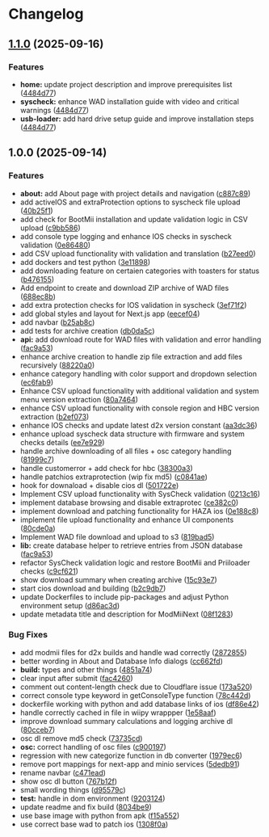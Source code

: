 # Changelog

## [1.1.0](https://github.com/jmischler72/mod-mii-next/compare/v1.0.0...v1.1.0) (2025-09-16)


### Features

* **home:** update project description and improve prerequisites list ([4484d77](https://github.com/jmischler72/mod-mii-next/commit/4484d779ad0a92f653d3ee93b46749593201a054))
* **syscheck:** enhance WAD installation guide with video and critical warnings ([4484d77](https://github.com/jmischler72/mod-mii-next/commit/4484d779ad0a92f653d3ee93b46749593201a054))
* **usb-loader:** add hard drive setup guide and improve installation steps ([4484d77](https://github.com/jmischler72/mod-mii-next/commit/4484d779ad0a92f653d3ee93b46749593201a054))

## 1.0.0 (2025-09-14)


### Features

* **about:** add About page with project details and navigation ([c887c89](https://github.com/jmischler72/mod-mii-next/commit/c887c89da227b6247a0317519a59c3da8e307957))
* add activeIOS and extraProtection options to syscheck file upload ([40b25f1](https://github.com/jmischler72/mod-mii-next/commit/40b25f1e68999c2464a7286035857ffa98ead095))
* add check for BootMii installation and update validation logic in CSV upload ([c9bb586](https://github.com/jmischler72/mod-mii-next/commit/c9bb58687993683aa8585cffd100401511c19258))
* add console type logging and enhance IOS checks in syscheck validation ([0e86480](https://github.com/jmischler72/mod-mii-next/commit/0e864808033884e317bcd43bd0bba4f5b3dfbb9e))
* add CSV upload functionality with validation and translation ([b27eed0](https://github.com/jmischler72/mod-mii-next/commit/b27eed05a7e8a2fd7e9057ced07b6fb3d1c4c454))
* add dockers and test python ([3e11898](https://github.com/jmischler72/mod-mii-next/commit/3e11898e8f16a675150d7302a031ab644b336c57))
* add downloading feature on certaien categories with toasters for status ([b476155](https://github.com/jmischler72/mod-mii-next/commit/b4761550458cb709b971c0bc80c9d63c10eef9d1))
* Add endpoint to create and download ZIP archive of WAD files ([688ec8b](https://github.com/jmischler72/mod-mii-next/commit/688ec8bb1c5dc98d257bfdeea4324d3315093cd6))
* add extra protection checks for IOS validation in syscheck ([3ef71f2](https://github.com/jmischler72/mod-mii-next/commit/3ef71f2418b66325c507b047e3ad4cfffe786d47))
* add global styles and layout for Next.js app ([eecef04](https://github.com/jmischler72/mod-mii-next/commit/eecef041436f31d8851168cec390b138c1d4ba97))
* add navbar ([b25ab8c](https://github.com/jmischler72/mod-mii-next/commit/b25ab8c4c745ff1c2b3602bc7cc08934ca44a0ad))
* add tests for archive creation ([db0da5c](https://github.com/jmischler72/mod-mii-next/commit/db0da5c9ed5757e666409ca2fb0c307a9926fb92))
* **api:** add download route for WAD files with validation and error handling ([fac9a53](https://github.com/jmischler72/mod-mii-next/commit/fac9a53daae52e2f10151fb345ba3abac6f12bb4))
* enhance archive creation to handle zip file extraction and add files recursively ([88220a0](https://github.com/jmischler72/mod-mii-next/commit/88220a0c975584fd92586ec2d587d3670695b434))
* enhance category handling with color support and dropdown selection ([ec6fab9](https://github.com/jmischler72/mod-mii-next/commit/ec6fab996f0af93c9ebf92adff1038b7aba32e28))
* Enhance CSV upload functionality with additional validation and system menu version extraction ([80a7464](https://github.com/jmischler72/mod-mii-next/commit/80a7464ef405c471f99dfc5fd69e710553b221f1))
* enhance CSV upload functionality with console region and HBC version extraction ([b2ef073](https://github.com/jmischler72/mod-mii-next/commit/b2ef0731dbbbd420f38f0dc9704e27b63ca0c252))
* enhance IOS checks and update latest d2x version constant ([aa3dc36](https://github.com/jmischler72/mod-mii-next/commit/aa3dc36693b59ef9f84a6cf214fdfb1ec8ed3917))
* enhance upload syscheck data structure with firmware and system checks details ([ee7e929](https://github.com/jmischler72/mod-mii-next/commit/ee7e92933c90bf9b5cedf7fc9c492b903c639cc8))
* handle archive downloading of all files + osc category handling ([81999c7](https://github.com/jmischler72/mod-mii-next/commit/81999c749ba5059a26aa2b747d7e20a70a07e811))
* handle customerror + add check for hbc ([38300a3](https://github.com/jmischler72/mod-mii-next/commit/38300a3474394c4cdb48012e2b4efa6881642445))
* handle patchios extraprotection (wip fix md5) ([c0841ae](https://github.com/jmischler72/mod-mii-next/commit/c0841aeb32ce236301a7a0edfcafbadd393c1168))
* hook for downaload + disable cios dl ([501722e](https://github.com/jmischler72/mod-mii-next/commit/501722e13291caa02b1758ef93ffa921725d0237))
* Implement CSV upload functionality with SysCheck validation ([0213c16](https://github.com/jmischler72/mod-mii-next/commit/0213c16c61d72ab32ce60e22cb04c4041a0d5cde))
* implement database browsing and disable extraprotec ([ce382c0](https://github.com/jmischler72/mod-mii-next/commit/ce382c03beb1e3b06604af2efca7aeced2e31a7a))
* implement download and patching functionality for HAZA ios ([0e188c8](https://github.com/jmischler72/mod-mii-next/commit/0e188c8494f77a6c1e9ac87c5ea79cc9f4fc2245))
* implement file upload functionality and enhance UI components ([80cde0a](https://github.com/jmischler72/mod-mii-next/commit/80cde0a62df9ad65d1844568702bc5b8aff589fb))
* Implement WAD file download and upload to s3 ([819bad5](https://github.com/jmischler72/mod-mii-next/commit/819bad589a641442d9f389275ca14ec410f9f086))
* **lib:** create database helper to retrieve entries from JSON database ([fac9a53](https://github.com/jmischler72/mod-mii-next/commit/fac9a53daae52e2f10151fb345ba3abac6f12bb4))
* refactor SysCheck validation logic and restore BootMii and Priiloader checks ([c9cf621](https://github.com/jmischler72/mod-mii-next/commit/c9cf6216109a2c32ac6d93c6d7138d684567b059))
* show download summary  when creating archive ([15c93e7](https://github.com/jmischler72/mod-mii-next/commit/15c93e7b009db6b0a83ffbcbb1f0c9c9e127c622))
* start cios download and building ([b2c9db7](https://github.com/jmischler72/mod-mii-next/commit/b2c9db7ec4e2facca83096077d28fee8445efb3c))
* update Dockerfiles to include pip-packages and adjust Python environment setup ([d86ac3d](https://github.com/jmischler72/mod-mii-next/commit/d86ac3d90a98bf44ae69f300d20070eb7f33d4d1))
* update metadata title and description for ModMiiNext ([08f1283](https://github.com/jmischler72/mod-mii-next/commit/08f1283c79798ce28a0bea9008deed69a2af0c4f))


### Bug Fixes

* add modmii files for d2x builds and handle wad correctly ([2872855](https://github.com/jmischler72/mod-mii-next/commit/2872855ba5b2b8c477e7edcec00320fb3ec39a24))
* better wording in About and Database Info dialogs ([cc662fd](https://github.com/jmischler72/mod-mii-next/commit/cc662fdbeddf30e385b5c0c8cfb21a1f3a7d7244))
* **build:** types and other things ([4851a74](https://github.com/jmischler72/mod-mii-next/commit/4851a741ac9589d504aa708dd46930c686229418))
* clear input after submit ([fac4260](https://github.com/jmischler72/mod-mii-next/commit/fac42603799f74d977a026ba787e3ef1b60469bc))
* comment out content-length check due to Cloudflare issue ([173a520](https://github.com/jmischler72/mod-mii-next/commit/173a520a3dfdc111ccf4fa8286564081378422c3))
* correct console type keyword in getConsoleType function ([78c442d](https://github.com/jmischler72/mod-mii-next/commit/78c442df759f8d74bf089aa3d60571fb391f4f7d))
* dockerfile working with python and add database links of ios ([df86e42](https://github.com/jmischler72/mod-mii-next/commit/df86e4214a6d4ce52aaa962e39634b4fd6e7d239))
* handle correctly cached in file in wiipy wrappper ([1e58aaf](https://github.com/jmischler72/mod-mii-next/commit/1e58aaf5f4fda2ab1f9a81d200efbfd57c9c6768))
* improve download summary calculations and logging archive dl ([80cceb7](https://github.com/jmischler72/mod-mii-next/commit/80cceb731f91e706fbb348e34c9a494178c649ca))
* osc dl remove md5 check ([73735cd](https://github.com/jmischler72/mod-mii-next/commit/73735cd36444a64b2ce43c3e6557fdd7b05e4cc9))
* **osc:** correct handling of osc files ([c900197](https://github.com/jmischler72/mod-mii-next/commit/c90019780c7939a14ef5d929ed57f4583936bf2f))
* regression with new categorize function in db converter ([1979ec6](https://github.com/jmischler72/mod-mii-next/commit/1979ec63f11a866a00aea898447f773e0924d907))
* remove port mappings for next-app and minio services ([5dedb91](https://github.com/jmischler72/mod-mii-next/commit/5dedb91b3827ca0d6d3589a77ccb818c24172d99))
* rename navbar ([c471ead](https://github.com/jmischler72/mod-mii-next/commit/c471ead3ce9545912198a3c910f1fae71e1a4fec))
* show osc dl button ([767b12f](https://github.com/jmischler72/mod-mii-next/commit/767b12f04b6fb6b7a44e2a6ecce3be4917650833))
* small wording things ([d95579c](https://github.com/jmischler72/mod-mii-next/commit/d95579cc710638709c4505edb16b5affbf9fb424))
* **test:** handle in dom environment ([9203124](https://github.com/jmischler72/mod-mii-next/commit/920312481ae912cafe32d58f978cca83b58ddf90))
* update readme and fix build ([8034be9](https://github.com/jmischler72/mod-mii-next/commit/8034be91c672f53a76c08f9ddcc3bb288fb04a25))
* use base image with python from apk ([f15a552](https://github.com/jmischler72/mod-mii-next/commit/f15a5523f3225617c4137a73574d0d5a7e6509f0))
* use correct base wad to patch ios ([1308f0a](https://github.com/jmischler72/mod-mii-next/commit/1308f0a3c5994dcf865d4a1dad22a1d797d31e76))
